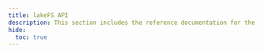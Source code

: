 ```yaml
---
title: lakeFS API
description: This section includes the reference documentation for the lakeFS platform's various APIs.
hide:
  toc: true
---
```


<div id="swagger-ui"></div>

<link rel="stylesheet" href="https://cdnjs.cloudflare.com/ajax/libs/swagger-ui/5.9.1/swagger-ui.min.css" integrity="sha512-wjyFPe3jl9Y/d+vaEDd04b2+wzgLdgKPVoy9m1FYNpJSMHM328G50WPU57xayVkZwxWi45vA+4QN+9erPZIeig==" crossorigin="anonymous" referrerpolicy="no-referrer" />
<script src="https://cdnjs.cloudflare.com/ajax/libs/swagger-ui/5.9.1/swagger-ui-bundle.min.js" integrity="sha512-ZltHb61aGRLllftCEx5iAhQBNmqa12g2MB9lpmoRl17c4kV5cBvVJ3LiK6nYx98hzHmrV7bE80FPP+IIi08Odw==" crossorigin="anonymous" referrerpolicy="no-referrer"></script>
<script src="https://cdnjs.cloudflare.com/ajax/libs/swagger-ui/5.9.1/swagger-ui-standalone-preset.min.js" integrity="sha512-qwGi7EG31HcylzamsmacHLZJrfUGRuuHEaCMcOojuNpMu+paR554VjaCZ9LdUVTrmF8xC03YVqTzuKx0SDdruA==" crossorigin="anonymous" referrerpolicy="no-referrer"></script>
<script src="../../assets/js/swagger-ui-lakefs.js"></script>